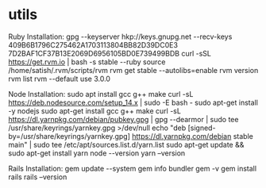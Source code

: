 # utils
Ruby Installation:
gpg --keyserver hkp://keys.gnupg.net --recv-keys 409B6B1796C275462A1703113804BB82D39DC0E3 7D2BAF1CF37B13E2069D6956105BD0E739499BDB
curl -sSL https://get.rvm.io | bash -s stable --ruby
source /home/satish/.rvm/scripts/rvm
rvm get stable --autolibs=enable
rvm version
rvm list
rvm --default use 3.0.0

Node Installation:
sudo apt install gcc g++ make
curl -sL https://deb.nodesource.com/setup_14.x | sudo -E bash -
sudo apt-get install -y nodejs
sudo apt-get install gcc g++ make
curl -sL https://dl.yarnpkg.com/debian/pubkey.gpg | gpg --dearmor | sudo tee /usr/share/keyrings/yarnkey.gpg >/dev/null
echo "deb [signed-by=/usr/share/keyrings/yarnkey.gpg] https://dl.yarnpkg.com/debian stable main" | sudo tee /etc/apt/sources.list.d/yarn.list
sudo apt-get update && sudo apt-get install yarn
node --version
yarn –version

Rails Installation:
gem update --system
gem info bundler
gem -v
gem install rails
rails –version
